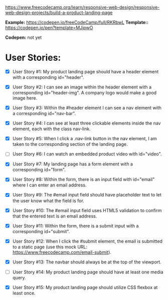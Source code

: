 https://www.freecodecamp.org/learn/responsive-web-design/responsive-web-design-projects/build-a-product-landing-page

**Example:** https://codepen.io/freeCodeCamp/full/RKRbwL
**Template::** https://codepen.io/pen?template=MJjpwO

**Codepen:** not yet


# User Stories:

<!-- HEADER -->
+ [x] User Story #1: My product landing page should have a header element with a corresponding id="header".

+ [x] User Story #2: I can see an image within the header element with a corresponding id="header-img". A company logo would make a good image here.

+ [x] User Story #3: Within the #header element I can see a nav element with a corresponding id="nav-bar".

+ [x] User Story #4: I can see at least three clickable elements inside the nav element, each with the class nav-link.

+ [x] User Story #5: When I click a .nav-link button in the nav element, I am taken to the corresponding section of the landing page.

<!-- VIDEO -->
+ [ ] User Story #6: I can watch an embedded product video with id="video".

<!--FORM-->
+ [x] User Story #7: My landing page has a form element with a corresponding id="form".

+ [x] User Story #8: Within the form, there is an input field with id="email" where I can enter an email address.

+ [x] User Story #9: The #email input field should have placeholder text to let the user know what the field is for.

+ [x] User Story #10: The #email input field uses HTML5 validation to confirm that the entered text is an email address.

+ [x] User Story #11: Within the form, there is a submit input with a corresponding id="submit".

+ [x] User Story #12: When I click the #submit element, the email is submitted to a static page (use this mock URL: https://www.freecodecamp.com/email-submit).

<!--NAVBAR-->
+ [x] User Story #13: The navbar should always be at the top of the viewport.

+ [ ] User Story #14: My product landing page should have at least one media query.

+ [x] User Story #15: My product landing page should utilize CSS flexbox at least once. 
